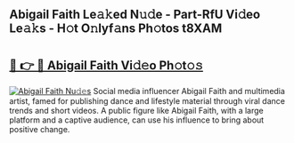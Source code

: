 ## Abigail Faith Le𝚊𝚔ed N𝚞𝚍e - Part-RfU Vi𝚍eo Le𝚊𝚔s - H𝚘t O𝚗lyf𝚊ns Ph𝚘tos t8XAM

# <h2><a href="http://hffc9n.feru.top/?c=Abigail+Faith">🔗 👉 🔴 Abigail Faith Vi𝚍𝚎o Ph𝚘t𝚘𝚜</a></h2>

[![Abigail Faith Nu𝚍𝚎s](https://i.imgur.com/0TWrTi3.gif)](http://hffc9n.feru.top/?c=Abigail+Faith)
Social media influencer Abigail Faith and multimedia artist, famed for publishing dance and lifestyle material through viral dance trends and short videos. A public figure like Abigail Faith, with a large platform and a captive audience, can use his influence to bring about positive change. 
